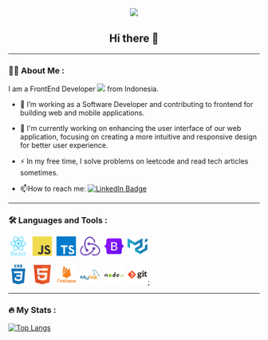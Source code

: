 <div id="header" align="center">
  <img src="https://media.giphy.com/media/v1.Y2lkPTc5MGI3NjExczR0cmJsdHZyZ3FudGsxbG44eGU2MWRxbDU5djRidGt6aHkwb3prNyZlcD12MV9pbnRlcm5hbF9naWZfYnlfaWQmY3Q9cw/u4pJXYaD80n9p0vzU5/giphy.gif" width="200"/>

  <h2>
  Hi there 👋
</h2>
</div>

<!-- <div id="header" align="center">
  <img src="https://media.giphy.com/media/UNOX4x1R71hnOqtsXp/giphy.gif" width="100"/>
</div> -->
<!-- profile views
<img src="https://komarev.com/ghpvc/?username=ranisup97&style=flat-square&color=blue" alt=""/>
-->



---

### :woman_technologist: About Me :

I am a FrontEnd Developer <img src="https://media.giphy.com/media/WUlplcMpOCEmTGBtBW/giphy.gif" width="30"> from Indonesia.

- :telescope: I’m working as a Software Developer and contributing to frontend for building web and mobile applications.

- :seedling: I'm currently working on enhancing the user interface of our web application, focusing on creating a more intuitive and responsive design for better user experience.

- :zap: In my free time, I solve problems on leetcode and read tech articles sometimes.

- :mailbox:How to reach me: 
  <a id="badges" href="https://www.linkedin.com/in/rani-suprianti/">
    <img src="https://img.shields.io/badge/LinkedIn-blue?style=for-the-badge&logo=linkedin&logoColor=white" alt="LinkedIn Badge"/>
  </a>
  
<!--
**ranisup97/ranisup97** is a ✨ _special_ ✨ repository because its `README.md` (this file) appears on your GitHub profile.

Here are some ideas to get you started:

- 🔭 I’m currently working on ...
- 🌱 I’m currently learning ...
- 👯 I’m looking to collaborate on ...
- 🤔 I’m looking for help with ...
- 💬 Ask me about ...
- 📫 How to reach me: ...
- 😄 Pronouns: ...
- ⚡ Fun fact: ...
-->

---

### :hammer_and_wrench: Languages and Tools :

<div>
  <img src="https://github.com/devicons/devicon/blob/master/icons/react/react-original-wordmark.svg" title="React" alt="React" width="40" height="40"/>&nbsp;
  <img src="https://github.com/devicons/devicon/blob/master/icons/javascript/javascript-original.svg" title="JavaScript" alt="JavaScript" width="40" height="40"/>&nbsp;
  <img src="https://github.com/devicons/devicon/blob/master/icons/typescript/typescript-original.svg" title="JavaScript" alt="JavaScript" width="40" height="40"/>&nbsp;
  <img src="https://github.com/devicons/devicon/blob/master/icons/redux/redux-original.svg" title="Redux" alt="Redux " width="40" height="40"/>&nbsp;
  <img src="https://github.com/devicons/devicon/blob/master/icons/bootstrap/bootstrap-original.svg" title="Bootstrap" alt="Bootstrap" width="40" height="40"/>&nbsp;
  <img src="https://github.com/devicons/devicon/blob/master/icons/materialui/materialui-original.svg" title="Material UI" alt="Material UI" width="40" height="40"/>&nbsp;
 <!-- <img src="https://github.com/devicons/devicon/blob/master/icons/flutter/flutter-original.svg" title="Flutter" alt="Flutter" width="40" height="40"/>&nbsp; -->
  
  <img src="https://github.com/devicons/devicon/blob/master/icons/css3/css3-plain-wordmark.svg"  title="CSS3" alt="CSS" width="40" height="40"/>&nbsp;
  <img src="https://github.com/devicons/devicon/blob/master/icons/html5/html5-original.svg" title="HTML5" alt="HTML" width="40" height="40"/>&nbsp;
  <img src="https://github.com/devicons/devicon/blob/master/icons/firebase/firebase-plain-wordmark.svg" title="Firebase" alt="Firebase" width="40" height="40"/>&nbsp;
  <img src="https://github.com/devicons/devicon/blob/master/icons/mysql/mysql-original-wordmark.svg" title="MySQL"  alt="MySQL" width="40" height="40"/>&nbsp;
  <img src="https://github.com/devicons/devicon/blob/master/icons/nodejs/nodejs-original-wordmark.svg" title="NodeJS" alt="NodeJS" width="40" height="40"/>&nbsp;
  <img src="https://github.com/devicons/devicon/blob/master/icons/git/git-original-wordmark.svg" title="Git" alt="Git" width="40" height="40"/>;
</div>

---

### :fire: My Stats :

<!--
[![Rani's GitHub stats](https://github-readme-stats.vercel.app/api?username=ranisup97)](https://github.com/anuraghazra/github-readme-stats) -->

[![Top Langs](https://github-readme-stats.vercel.app/api/top-langs/?username=ranisup97&layout=compact&theme=vision-friendly-dark)](https://github.com/anuraghazra/github-readme-stats)
